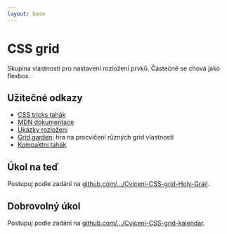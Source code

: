 ```yaml
---
layout: base
---
```


# CSS grid

Skupina vlastností pro nastavení rozložení prvků. Částečně se chová jako flexbox.

## Užitečné odkazy

- [CSS tricks tahák](https://css-tricks.com/snippets/css/complete-guide-grid/)
- [MDN dokumentace](https://developer.mozilla.org/en-US/docs/Web/CSS/CSS_Grid_Layout)
- [Ukázky rozložení](https://css-tricks.com/snippets/css/css-grid-starter-layouts/)
- [Grid garden](https://cssgridgarden.com/#cs): hra na procvičení různých grid vlastností
- [Kompaktní tahák](https://grid.malven.co/)

## Úkol na teď

Postupuj podle zadání na [github.com/…/Cviceni-CSS-grid-Holy-Grail](https://github.com/Czechitas-podklady-WEB/Cviceni-CSS-grid-Holy-Grail).

## Dobrovolný úkol

Postupuj podle zadání na [github.com/…/Cviceni-CSS-grid-kalendar](https://github.com/Czechitas-podklady-WEB/Cviceni-CSS-grid-kalendar).
